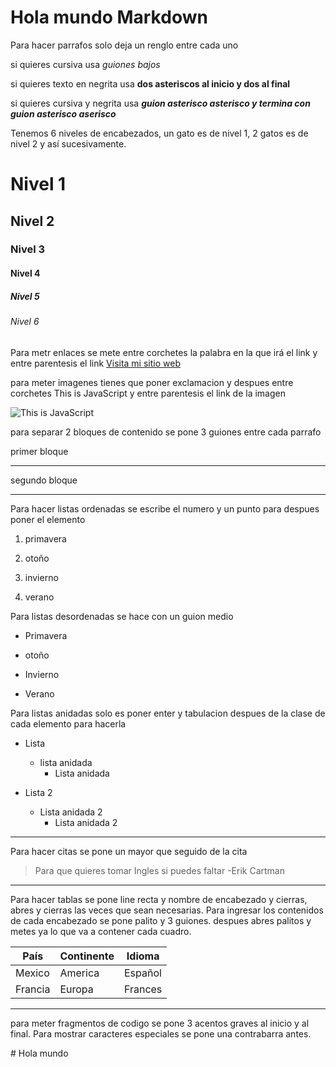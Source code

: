 # Hola mundo Markdown

Para hacer parrafos solo deja un renglo entre cada uno

si quieres cursiva usa _guiones bajos_

si quieres texto en negrita usa **dos asteriscos al inicio y dos al final**

si quieres cursiva y negrita usa **_guion asterisco asterisco y termina con guion asterisco aserisco_**

Tenemos 6 niveles de encabezados, un gato es de nivel 1, 2 gatos es de nivel 2 y así sucesivamente.

# Nivel 1

## Nivel 2

### Nivel 3

#### Nivel 4

##### Nivel 5

###### Nivel 6

Para metr enlaces se mete entre corchetes la palabra en la que irá el link y entre parentesis el link [Visita mi sitio web](https://jonmircha.com/markdown#encabezados)

para meter imagenes tienes que poner exclamacion y despues entre corchetes This is JavaScript y entre parentesis el link de la imagen 

![This is JavaScript](https://encrypted-tbn0.gstatic.com/images?q=tbn:ANd9GcRzItfc85ooZBUjlC4ZckuSIvsZqniHYueH-t0qcL1OldXKXmAEXY_o4C1QvOaFApVcsyo&usqp=CAU)

para separar 2 bloques de contenido se pone 3 guiones entre cada parrafo 

primer bloque

---

segundo bloque

---

Para hacer listas ordenadas se escribe el numero y un punto para despues poner el elemento

1. primavera

1. otoño

1. invierno

1. verano

Para listas desordenadas se hace con un guion medio

- Primavera

- otoño

- Invierno

- Verano



Para listas anidadas solo es poner enter y tabulacion despues de la clase de cada elemento para hacerla

- Lista
    - lista anidada
        - Lista anidada

- Lista 2
    - Lista anidada 2
        - Lista anidada 2

---

Para hacer citas se pone un mayor que seguido de la cita

> Para que quieres tomar Ingles si puedes faltar -Erik Cartman

---

Para hacer tablas se pone line recta y nombre de encabezado y cierras, abres  y cierras las veces que sean necesarias. Para ingresar los contenidos de cada encabezado se pone palito y 3 guiones. despues abres palitos y metes ya lo que va a contener cada cuadro.

|País|Continente|Idioma|
|---|---|---|
|Mexico|America|Español|
|Francia|Europa|Frances|

---

para meter fragmentos de codigo se pone 3 acentos graves al inicio y al final.
Para mostrar caracteres especiales se pone una contrabarra antes.

\# Hola mundo

